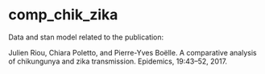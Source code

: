 # comp_chik_zika
Data and stan model related to the publication: 

Julien Riou, Chiara Poletto, and Pierre-Yves Boëlle. A comparative analysis of
chikungunya and zika transmission. Epidemics, 19:43–52, 2017.
